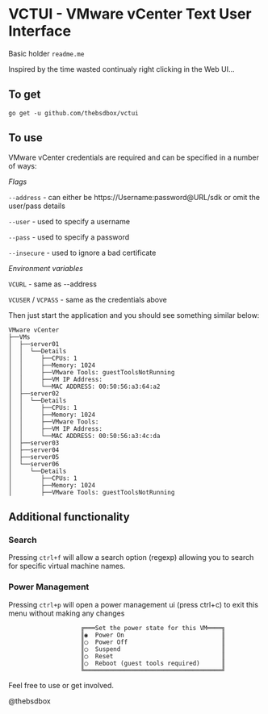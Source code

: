 # VCTUI - VMware vCenter Text User Interface

Basic holder `readme.me`

Inspired by the time wasted continualy right clicking in the Web UI...

## To get

`go get -u github.com/thebsdbox/vctui`

## To use

VMware vCenter credentials are required and can be specified in a number of ways:

*Flags*

`--address` - can either be https://Username:password@URL/sdk or omit the user/pass details

`--user` - used to specify a username

`--pass` - used to specify a password

`--insecure` - used to ignore a bad certificate

*Environment variables*

`VCURL` - same as --address

`VCUSER` / `VCPASS` - same as the credentials above

Then just start the application and you should see something similar below:

```
VMware vCenter
├──VMs
│  ├──server01
│  │  └──Details
│  │     ├──CPUs: 1
│  │     ├──Memory: 1024
│  │     ├──VMware Tools: guestToolsNotRunning
│  │     ├──VM IP Address:
│  │     └──MAC ADDRESS: 00:50:56:a3:64:a2
│  ├──server02
│  │  └──Details
│  │     ├──CPUs: 1
│  │     ├──Memory: 1024
│  │     ├──VMware Tools: 
│  │     ├──VM IP Address:
│  │     └──MAC ADDRESS: 00:50:56:a3:4c:da
│  ├──server03
│  ├──server04
│  ├──server05
│  └──server06
│     └──Details
│        ├──CPUs: 1
│        ├──Memory: 1024
│        ├──VMware Tools: guestToolsNotRunning
```

## Additional functionality

### Search 

Pressing `ctrl+f` will allow a search option (regexp) allowing you to search for specific virtual machine names.

### Power Management

Pressing `ctrl+p` will open a power management ui (press ctrl+c) to exit this menu without making any changes

```
                    ╔═══Set the power state for this VM════╗                    
                    ║◉  Power On                           ║                    
                    ║◯  Power Off                          ║                    
                    ║◯  Suspend                            ║                    
                    ║◯  Reset                              ║                    
                    ║◯  Reboot (guest tools required)      ║                    
                    ╚══════════════════════════════════════╝    
```

Feel free to use or get involved.

@thebsdbox
